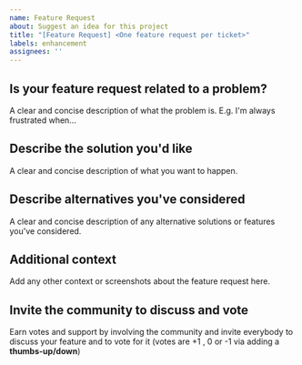 ```yaml
---
name: Feature Request
about: Suggest an idea for this project
title: "[Feature Request] <One feature request per ticket>"
labels: enhancement
assignees: ''
---
```


## Is your feature request related to a problem?

A clear and concise description of what the problem is. E.g. I'm always frustrated when...

## Describe the solution you'd like

A clear and concise description of what you want to happen.

## Describe alternatives you've considered

A clear and concise description of any alternative solutions or features you've considered.

## Additional context

Add any other context or screenshots about the feature request here.

## Invite the community to discuss and vote

Earn votes and support by involving the community and invite everybody to discuss your feature and
to vote for it (votes are +1 , 0 or -1 via adding a **thumbs-up/down**)
